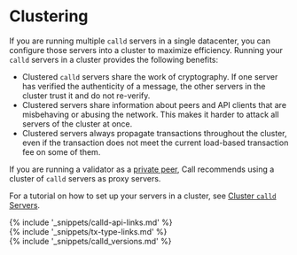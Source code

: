 # Clustering

If you are running multiple `calld` servers in a single datacenter, you can configure those servers into a cluster to maximize efficiency. Running your `calld` servers in a cluster provides the following benefits:

- Clustered `calld` servers share the work of cryptography. If one server has verified the authenticity of a message, the other servers in the cluster trust it and do not re-verify.
- Clustered servers share information about peers and API clients that are misbehaving or abusing the network. This makes it harder to attack all servers of the cluster at once.
- Clustered servers always propagate transactions throughout the cluster, even if the transaction does not meet the current load-based transaction fee on some of them.

If you are running a validator as a [private peer](peer-protocol.html#private-peers), Call recommends using a cluster of `calld` servers as proxy servers.

For a tutorial on how to set up your servers in a cluster, see [Cluster `calld` Servers](cluster-calld-servers.html).

<!--{# common link defs #}-->
{% include '_snippets/calld-api-links.md' %}			
{% include '_snippets/tx-type-links.md' %}			
{% include '_snippets/calld_versions.md' %}

